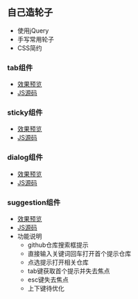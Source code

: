## 自己造轮子
 - 使用jQuery
 - 手写常用轮子
 - CSS简约

### tab组件
 - [效果预览](https://ninesean.github.io/practice-components/demos/tab.html)
 - [JS源码](https://github.com/nineSean/practice-components/blob/master/lib/tab.js)
 
### sticky组件
 - [效果预览](https://ninesean.github.io/practice-components/demos/sticky.html)
 - [JS源码](https://github.com/nineSean/practice-components/blob/master/lib/sticky.js)
 
### dialog组件
 - [效果预览](https://ninesean.github.io/practice-components/demos/dialog.html)
 - [JS源码](https://github.com/nineSean/practice-components/blob/master/lib/dialog.js)

### suggestion组件
 - [效果预览](https://ninesean.github.io/practice-components/demos/suggestion.html)
 - [JS源码](https://github.com/nineSean/practice-components/blob/master/lib/suggestion.js)
 - 功能说明
   - github仓库搜索框提示
   - 直接输入关键词回车打开首个提示仓库
   - 点选提示打开相关仓库
   - tab键获取首个提示并失去焦点
   - esc键失去焦点
   - 上下键待优化
